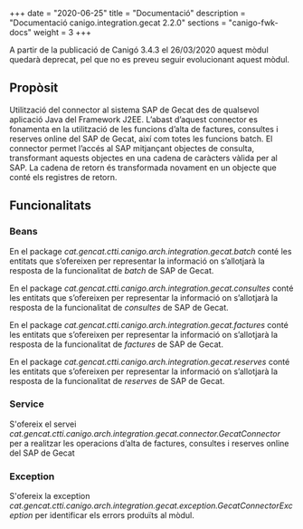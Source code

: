 +++
date        = "2020-06-25"
title       = "Documentació"
description = "Documentació canigo.integration.gecat 2.2.0"
sections    = "canigo-fwk-docs"
weight      = 3
+++

<div class="message warning">

A partir de la publicació de Canigó 3.4.3 el 26/03/2020 aquest mòdul quedarà deprecat, pel que no es preveu seguir evolucionant aquest mòdul.

</div>

## Propòsit

Utilització del connector al sistema SAP de Gecat des de qualsevol aplicació Java del Framework J2EE. L’abast d’aquest connector es fonamenta en la utilització de les funcions d’alta de factures, consultes i reserves online del SAP de Gecat, així com totes les funcions batch. El connector permet l’accés al SAP mitjançant objectes de consulta, transformant aquests objectes en una cadena de caràcters vàlida per al SAP. La cadena de retorn és transformada novament en un objecte que conté els registres de retorn.

## Funcionalitats

### Beans

En el package *cat.gencat.ctti.canigo.arch.integration.gecat.batch* conté les entitats que s’ofereixen per representar la informació on s’allotjarà la resposta de la funcionalitat de *batch* de SAP de Gecat.

En el package *cat.gencat.ctti.canigo.arch.integration.gecat.consultes* conté les entitats que s’ofereixen per representar la informació on s’allotjarà la resposta de la funcionalitat de *consultes* de SAP de Gecat.

En el package *cat.gencat.ctti.canigo.arch.integration.gecat.factures* conté les entitats que s’ofereixen per representar la informació on s’allotjarà la resposta de la funcionalitat de *factures* de SAP de Gecat.

En el package *cat.gencat.ctti.canigo.arch.integration.gecat.reserves* conté les entitats que s’ofereixen per representar la informació on s’allotjarà la resposta de la funcionalitat de *reserves* de SAP de Gecat.

### Service

S'ofereix el servei *cat.gencat.ctti.canigo.arch.integration.gecat.connector.GecatConnector* per a realitzar les operacions d’alta de factures, consultes i reserves online del SAP de Gecat

### Exception

S'ofereix la exception *cat.gencat.ctti.canigo.arch.integration.gecat.exception.GecatConnectorException* per identificar els errors produïts al mòdul.
